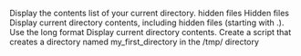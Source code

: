 Display the contents list of your current directory.
hidden files
Hidden files
Display current directory contents, including hidden files (starting with .). Use the long format
Display current directory contents.
Create a script that creates a directory named my_first_directory in the /tmp/ directory
